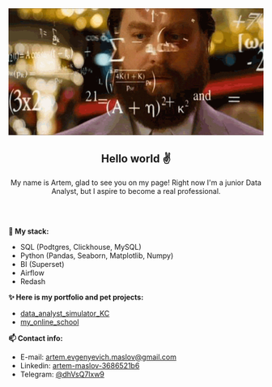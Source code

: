 <div align="center">
  
<img src="https://github.com/artem-maslov/artem-maslov/blob/main/resources/4yd.gif?raw=true" width="700" height="250"/>

  
## Hello world ✌

My name is Artem, glad to see you on my page! Right now I'm a junior Data Analyst, but I aspire to become a real professional.  
  
</div>
<br>
<br>

**🦾 My stack:**
* SQL (Podtgres, Clickhouse, MySQL)
* Python (Pandas, Seaborn, Matplotlib, Numpy)
* BI (Superset)
* Airflow
* Redash
 

**✨ Here is my portfolio and pet projects:**
* [data_analyst_simulator_KC](https://github.com/artem-maslov/data_analyst_simulator_KC)
* [my_online_school](https://github.com/artem-maslov/my_online_school)


**📫 Contact info:**
* E-mail: artem.evgenyevich.maslov@gmail.com
* Linkedin: [artem-maslov-3686521b6](https://www.linkedin.com/in/artem-maslov-3686521b6/)
* Telegram: [@dhVsQ7lxw9](https://t.me/dhVsQ7lxw9)





<!--
**artem-maslov/artem-maslov** is a ✨ _special_ ✨ repository because its `README.md` (this file) appears on your GitHub profile.

Here are some ideas to get you started:

- 🔭 I’m currently working on ...
- 🌱 I’m currently learning ...
- 👯 I’m looking to collaborate on ...
- 🤔 I’m looking for help with ...
- 💬 Ask me about ...
- 📫 How to reach me: ...
- 😄 Pronouns: ...
- ⚡ Fun fact: ...
-->
